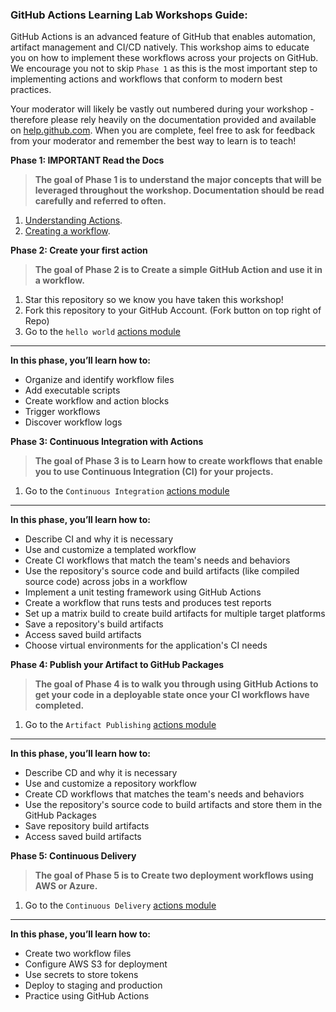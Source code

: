 ### GitHub Actions Learning Lab Workshops Guide:

GitHub Actions is an advanced feature of GitHub that enables automation, artifact management and CI/CD natively. This workshop aims to educate you on how to implement these workflows across your projects on GitHub. We encourage you not to skip `Phase 1` as this is the most important step to implementing actions and workflows that conform to modern best practices. 

Your moderator will likely be vastly out numbered during your workshop - therefore please rely heavily on the documentation provided and available on [help.github.com](https://help.github.com/en). When you are complete, feel free to ask for feedback from your moderator and remember the best way to learn is to teach!

**Phase 1: IMPORTANT Read the Docs**
  > **The goal of Phase 1 is to understand the major concepts that will be leveraged throughout the workshop. Documentation should be read carefully and referred to often.**
  1. [Understanding Actions](https://help.github.com/en/github/automating-your-workflow-with-github-actions/about-github-actions#core-concepts-for-github-actions).
  1. [Creating a workflow](https://help.github.com/en/github/automating-your-workflow-with-github-actions/configuring-a-workflow).

**Phase 2: Create your first action**
  > **The goal of Phase 2 is to Create a simple GitHub Action and use it in a workflow.**
  1. Star this repository so we know you have taken this workshop!
  1. Fork this repository to your GitHub Account. (Fork button on top right of Repo)
  1. Go to the `hello world` [actions module](https://lab.github.com/github/hello-github-actions!)
-----
**In this phase, you’ll learn how to:**

- Organize and identify workflow files
- Add executable scripts
- Create workflow and action blocks
- Trigger workflows
- Discover workflow logs

**Phase 3: Continuous Integration with Actions**
  > **The goal of Phase 3 is to Learn how to create workflows that enable you to use Continuous Integration (CI) for your projects.**
  1. Go to the `Continuous Integration` [actions module](https://lab.github.com/githubtraining/github-actions:-continuous-integration)
-----
**In this phase, you’ll learn how to:**

- Describe CI and why it is necessary
- Use and customize a templated workflow
- Create CI workflows that match the team's needs and behaviors
- Use the repository's source code and build artifacts (like compiled source code) across jobs in a workflow
- Implement a unit testing framework using GitHub Actions
- Create a workflow that runs tests and produces test reports
- Set up a matrix build to create build artifacts for multiple target platforms
- Save a repository's build artifacts
- Access saved build artifacts
- Choose virtual environments for the application's CI needs

**Phase 4: Publish your Artifact to GitHub Packages**
  > **The goal of Phase 4 is to walk you through using GitHub Actions to get your code in a deployable state once your CI workflows have completed.**
  1. Go to the `Artifact Publishing` [actions module](https://lab.github.com/githubtraining/github-actions:-publish-to-github-packages)
-----
**In this phase, you’ll learn how to:**

- Describe CD and why it is necessary
- Use and customize a repository workflow
- Create CD workflows that matches the team's needs and behaviors
- Use the repository's source code to build artifacts and store them in the GitHub Packages
- Save repository build artifacts
- Access saved build artifacts

**Phase 5: Continuous Delivery**
  > **The goal of Phase 5 is to Create two deployment workflows using AWS or Azure.**
  1. Go to the `Continuous Delivery` [actions module](https://lab.github.com/githubtraining/github-actions:-continuous-delivery)
-----
**In this phase, you’ll learn how to:**

- Create two workflow files
- Configure AWS S3 for deployment
- Use secrets to store tokens
- Deploy to staging and production
- Practice using GitHub Actions
